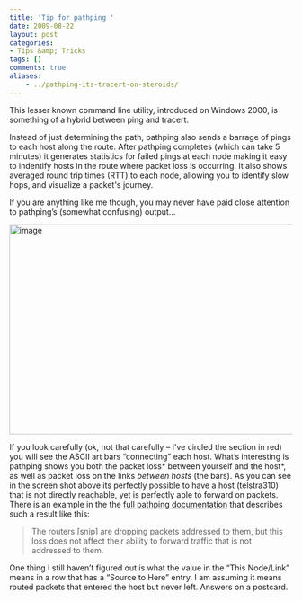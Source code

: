 ```yaml
---
title: 'Tip for pathping '
date: 2009-08-22
layout: post
categories:
- Tips &amp; Tricks
tags: []
comments: true
aliases:
    - ../pathping-its-tracert-on-steroids/
---
```


This lesser known command line utility, introduced on Windows 2000, is something of a hybrid between ping and tracert.

Instead of just determining the path, pathping also sends a barrage of pings to each host along the route. After pathping completes (which can take 5 minutes) it generates statistics for failed pings at each node making it easy to indentify hosts in the route where packet loss is occurring. It also shows averaged round trip times (RTT) to each node, allowing you to identify slow hops, and visualize a packet's journey.

If you are anything like me though, you may never have paid close attention to pathping’s (somewhat confusing) output...

<img style="border: 0pt none; display: inline;" title="Image of pathping results with connecting bars highlighted" src="https://s3-us-west-2.amazonaws.com/jack-ukleja-com/image_thumb7.png" border="0" alt="image" width="644" height="374">

If you look carefully (ok, not that carefully – I’ve circled the section in red) you will see the ASCII art bars “connecting” each host. What’s interesting is pathping shows you both the packet loss* between yourself and the host*, as well as packet loss on the links *between hosts* (the bars). As you can see in the screen shot above its perfectly possible to have a host (telstra310) that is not directly reachable, yet is perfectly able to forward on packets. There is an example in the the [full pathping documentation](http://www.microsoft.com/resources/documentation/windows/xp/all/proddocs/en-us/pathping.mspx?mfr=true) that describes such a result like this:
<blockquote>The routers [snip] are dropping packets addressed to them, but this loss does not affect their ability to forward traffic that is not addressed to them.</blockquote>
One thing I still haven’t figured out is what the value in the “This Node/Link” means in a row that has a “Source to Here” entry. I am assuming it means routed packets that entered the host but never left. Answers on a postcard.